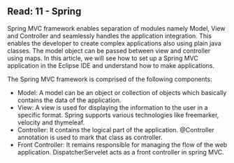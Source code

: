 ## Read: 11 - Spring

Spring MVC framework enables separation of modules namely Model, View and Controller and seamlessly handles the application integration. This enables the developer to create complex applications also using plain java classes. The model object can be passed between view and controller using maps. In this article, we will see how to set up a Spring MVC application in the Eclipse IDE and understand how to make applications.

The Spring MVC framework is comprised of the following components:

* Model: A model can be an object or collection of objects which basically contains the data of the application.
* View: A view is used for displaying the information to the user in a specific format. Spring supports various technologies like freemarker, velocity and thymeleaf.
* Controller: It contains the logical part of the application. @Controller annotation is used to mark that class as controller.
* Front Controller: It remains responsible for managing the flow of the web application. DispatcherServelet acts as a front controller in spring MVC.

